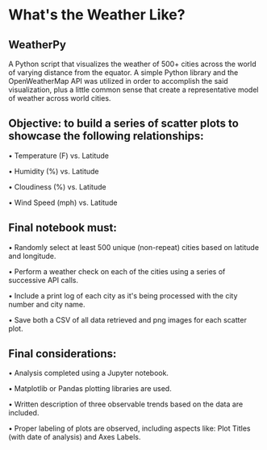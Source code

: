 # What's the Weather Like?

## WeatherPy
A Python script that visualizes the weather of 500+ cities across the world of varying distance from the equator. A simple Python library and the OpenWeatherMap API was utilized in order to accomplish the said visualization, plus a little common sense that create a representative model of weather across world cities.

## Objective: to build a series of scatter plots to showcase the following relationships:
  •	Temperature (F) vs. Latitude
  
  •	Humidity (%) vs. Latitude
  
  •	Cloudiness (%) vs. Latitude
  
  •	Wind Speed (mph) vs. Latitude

## Final notebook must:
  •	Randomly select at least 500 unique (non-repeat) cities based on latitude and longitude.
  
  •	Perform a weather check on each of the cities using a series of successive API calls.
  
  •	Include a print log of each city as it's being processed with the city number and city name.
  
  •	Save both a CSV of all data retrieved and png images for each scatter plot.

## Final considerations:
  •	Analysis completed using a Jupyter notebook.
  
  •	Matplotlib or Pandas plotting libraries are used.
  
  •	Written description of three observable trends based on the data are included.
  
  •	Proper labeling of plots are observed, including aspects like: Plot Titles (with date of analysis) and Axes Labels.
 

